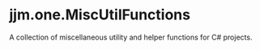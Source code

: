 # jjm.one.MiscUtilFunctions
A collection of miscellaneous utility and helper functions for C# projects.
